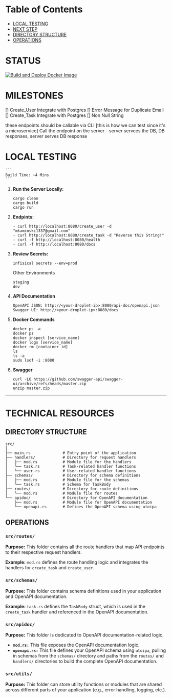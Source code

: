 # Table of Contents

- [LOCAL TESTING](#local-testing)
- [NEXT STEP](#next-step)
- [DIRECTORY STRUCTURE](#directory-structure)
- [OPERATIONS](#operations)

# STATUS

[![Build and Deploy Docker Image](https://github.com/Knowvus/Duke_rs/actions/workflows/deploy.yml/badge.svg)](https://github.com/Knowvus/Duke_rs/actions/workflows/deploy.yml)

# MILESTONES

[] Create_User Integrate with Postgres
   [] Error Message for Duplicate Email
[] Create_Task Integrate with Postgres
   [] Non Null String

these endpoints should be callable via CLI [this is how we can test since it's a microservice]
Call the endpoint on the server - server servces the DB, DB responses, server serves DB response

# LOCAL TESTING

    ```
    Build Time: ~4 Mins
    ```

1) **Run the Server Locally:**
    ```
    cargo clean
    cargo build
    cargo run
    ```

2) **Endpints:**
    ```
    - curl http://localhost:8080/create_user -d "mkaminski1337@gmail.com"
    - curl http://localhost:8080/create_task -d "Reverse this String!"
    - curl -f http://localhost:8080/health
    - curl -f http://localhost:8080/docs
    ```
4) **Review Secrets:**
    ```
    infisical secrets --env=prod
    ```
    Other Environments
    ```
    staging
    dev
    ```

5) **API Documentation**
    ```
    OpenAPI JSON: http://<your-droplet-ip>:8080/api-doc/openapi.json
    Swagger UI: http://<your-droplet-ip>:8080/docs
    ```
    
6) **Docker Commands**
     ```
    docker ps -a
    docker ps
    docker inspect [service_name]
    docker logs [service_name]
    docker rm [container_id]
    ls
    ls -a
    sudo lsof -i :8080
    ```
7) **Swagger**
    ```
    curl -LO https://github.com/swagger-api/swagger-ui/archive/refs/heads/master.zip
    unzip master.zip
    ```
---

# TECHNICAL RESOURCES

## DIRECTORY STRUCTURE

```
src/
│
├── main.rs              # Entry point of the application
├── handlers/            # Directory for request handlers
│   ├── mod.rs           # Module file for the handlers
│   └── task.rs          # Task-related handler functions
│   └── user.rs          # User-related handler functions
├── schemas/             # Directory for schema definitions
│   ├── mod.rs           # Module file for the schemas
│   └── task.rs          # Schema for TaskBody
├── routes/              # Directory for route definitions
│   └── mod.rs           # Module file for routes
└── apidoc/              # Directory for OpenAPI documentation
    ├── mod.rs           # Module file for OpenAPI documentation
    └── openapi.rs       # Defines the OpenAPI schema using utoipa
```

## OPERATIONS

### `src/routes/`

**Purpose:** This folder contains all the route handlers that map API endpoints to their respective request handlers.

**Example:** `mod.rs` defines the route handling logic and integrates the handlers for `create_task` and `create_user`.

### `src/schemas/`

**Purpose:** This folder contains schema definitions used in your application and OpenAPI documentation.

**Example:** `task.rs` defines the `TaskBody` struct, which is used in the `create_task` handler and referenced in the OpenAPI documentation.

### `src/apidoc/`

**Purpose:** This folder is dedicated to OpenAPI documentation-related logic.

- **`mod.rs:`** This file exposes the OpenAPI documentation logic.
- **`openapi.rs:`** This file defines your OpenAPI schema using `utoipa`, pulling in schemas from the `schemas/` directory and paths from the `routes/` and `handlers/` directories to build the complete OpenAPI documentation.

### `src/utils/`

**Purpose:** This folder can store utility functions or modules that are shared across different parts of your application (e.g., error handling, logging, etc.).
